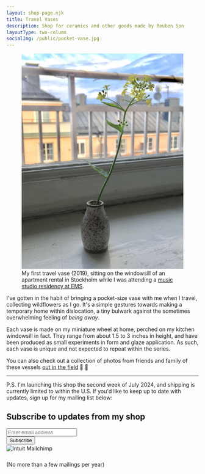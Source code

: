 ```yaml
---
layout: shop-page.njk
title: Travel Vases
description: Shop for ceramics and other goods made by Reuben Son
layoutType: two-column
socialImg: /public/pocket-vase.jpg
---
```

<figure class="figure-medium" >
  <img src="/public/pocket-vase.jpg" alt="photo of a travel vase on a windowsill">
  <figcaption>My first travel vase (2019), sitting on the windowsill of an apartment rental in Stockholm while I was attending a <a href="/projects/weaving" target="_blank">music studio residency at EMS</a>.</figcaption>
</figure>

I've gotten in the habit of bringing a pocket-size vase with me when I travel, collecting wildflowers as I go. It's a simple gestures towards making a temporary home within dislocation, a tiny bulwark against the sometimes overwhelming feeling of _being away_.

Each vase is made on my miniature wheel at home, perched on my kitchen windowsill in fact. They range from about 1.5 to 3 inches in height, and have been produced as small experiments in form and glaze application. As such, each vase is unique and not expected to repeat within the series.

You can also check out a collection of photos from friends and family of these vessels [out in the field](/projects/travel-vases) 🌻 🏺

* * *

P.S. I'm launching this shop the second week of July 2024, and shipping is currently limited to within the U.S. If you'd like to keep up to date with updates, sign up for my mailing list below:

<div id="mc_embed_shell">
<div id="mc_embed_signup">
  <form action="https://gmail.us17.list-manage.com/subscribe/post?u=b7633fa6a9f5102615176078a&amp;id=a831f2671d&amp;f_id=00cce8e3f0" method="post" id="mc-embedded-subscribe-form" name="mc-embedded-subscribe-form" class="validate" target="_blank">
    <div id="mc_embed_signup_scroll"><h2>Subscribe to updates from my shop</h2>
      <!-- <div class="indicates-required"><span class="asterisk">*</span> indicates required</div> -->
      <div class="mc-field-group">
        <!-- <label for="mce-EMAIL">Email Address <span class="asterisk">*</span></label> -->
        <input type="email" name="EMAIL" class="required email" id="mce-EMAIL" required="" value="" placeholder="Enter email address"></div>
    <div id="mce-responses" class="clear foot">
        <div class="response" id="mce-error-response" style="display: none;"></div>
        <div class="response" id="mce-success-response" style="display: none;"></div>
    </div>
    <div aria-hidden="true" style="position: absolute; left: -5000px;">
        /* real people should not fill this in and expect good things - do not remove this or risk form bot signups */
        <input type="text" name="b_b7633fa6a9f5102615176078a_a831f2671d" tabindex="-1" value="">
    </div>
      <div class="optionalParent">
        <div class="clear foot">
          <input type="submit" name="subscribe" id="mc-embedded-subscribe" class="button" value="Subscribe">
            <p style="margin: 0px auto;"><a href="http://eepurl.com/iPQQbU" title="Mailchimp - email marketing made easy and fun"><span style="display: inline-block; background-color: transparent; border-radius: 4px;"><img class="refferal_badge" src="https://digitalasset.intuit.com/render/content/dam/intuit/mc-fe/en_us/images/intuit-mc-rewards-text-dark.svg" alt="Intuit Mailchimp" style="width: 220px; height: 40px; display: flex; padding: 2px 0px; justify-content: center; align-items: center;"></span></a></p>
        </div>
      </div>
    </div>
  </form>
  <span class="signup-description">(No more than a few mailings per year)</span>
</div>
<script type="text/javascript" src="//s3.amazonaws.com/downloads.mailchimp.com/js/mc-validate.js"></script><script type="text/javascript">(function($) {window.fnames = new Array(); window.ftypes = new Array();fnames[0]='EMAIL';ftypes[0]='email';fnames[1]='FNAME';ftypes[1]='text';fnames[2]='LNAME';ftypes[2]='text';fnames[3]='ADDRESS';ftypes[3]='address';fnames[4]='PHONE';ftypes[4]='phone';fnames[5]='MSG';ftypes[5]='text';}(jQuery));var $mcj = jQuery.noConflict(true);</script></div>
